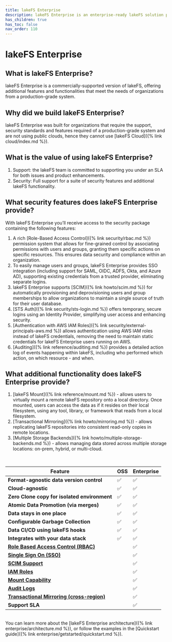 ```yaml
---
title: lakeFS Enterprise
description: lakeFS Enterprise is an enterprise-ready lakeFS solution providing additional features including RBAC, SSO and Support SLA.
has_children: true
has_toc: false
nav_order: 110
---
```


# lakeFS Enterprise

## What is lakeFS Enterprise?

lakeFS Enterprise is a commercially-supported version of lakeFS, offering additional features and functionalities that meet the needs of organizations from a production-grade system.

## Why did we build lakeFS Enterprise?

lakeFS Enterprise was built for organizations that require the support, security standards and features required of a production-grade system and
are not using public clouds, hence they cannot use [lakeFS Cloud]({% link cloud/index.md %}).

## What is the value of using lakeFS Enterprise?

1. Support: the lakeFS team is committed to supporting you under an SLA for both issues and product enhancements.
2. Security: Full support for a suite of security features and additional lakeFS functionality.

## What security features does lakeFS Enterprise provide?

With lakeFS Enterprise you’ll receive access to the security package containing the following features:
1. A rich [Role-Based Access Control]({% link security/rbac.md %}) permission system that allows for fine-grained control by associating permissions with users and groups, granting them specific actions on specific resources. This ensures data security and compliance within an organization.
2. To easily manage users and groups, lakeFS Enterprise provides SSO integration (including support for SAML, OIDC, ADFS, Okta, and Azure AD), supporting existing credentials from a trusted provider, eliminating separate logins.
3. lakeFS Enterprise supports [SCIM]({% link howto/scim.md %}) for automatically provisioning and deprovisioning users and group memberships to allow organizations to maintain a single source of truth for their user database.
4. [STS Auth]({% link security/sts-login.md %}) offers temporary, secure logins using an Identity Provider, simplifying user access and enhancing security.
5. [Authentication with AWS IAM Roles]({% link security/external-principals-aws.md %}) allows authentication using AWS IAM roles instead of lakeFS credentials, removing the need to maintain static credentials for lakeFS Enterprise users running on AWS.
6. [Auditing]({% link reference/auditing.md %}) provides a detailed action log of events happening within lakeFS, including who performed which action, on which resource - and when.

## What additional functionality does lakeFS Enterprise provide?

1. [lakeFS Mount]({% link reference/mount.md %}) - allows users to virtually mount a remote lakeFS repository onto a local directory. Once mounted, users can access the data as if it resides on their local filesystem, using any tool, library, or framework that reads from a local filesystem.
2. [Transactional Mirroring]({% link howto/mirroring.md %}) - allows replicating lakeFS repositories into consistent read-only copies in remote locations.
3. [Multiple Storage Backends]({% link howto/multiple-storage-backends.md %}) - allows managing data stored across multiple storage locations: on-prem, hybrid, or multi-cloud.        

<br>

| Feature                                   | OSS       | Enterprise     |
|------------------------------------------------|-----------|-----------|
| **Format-agnostic data version control**       | ✅         | ✅         |
| **Cloud-agnostic**                             | ✅         | ✅         |
| **Zero Clone copy for isolated environment**   | ✅         | ✅         |
| **Atomic Data Promotion (via merges)**         | ✅         | ✅         |
| **Data stays in one place**                    | ✅         | ✅         |
| **Configurable Garbage Collection**            | ✅         | ✅         |
| **Data CI/CD using lakeFS hooks**              | ✅         | ✅         |
| **Integrates with your data stack**            | ✅         | ✅         |
| **[Role Based Access Control (RBAC)](https://docs.lakefs.io/security/rbac.html)** |            | ✅         |
| **[Single Sign On (SSO)](https://docs.lakefs.io/security/sso.html)**                       |            | ✅         |
| **[SCIM Support](https://docs.lakefs.io/howto/scim.html)**                               |            | ✅         |
| **[IAM Roles](https://docs.lakefs.io/security/external-principals-aws.html)**                                  |            | ✅         |
| **[Mount Capability](https://docs.lakefs.io/reference/mount.html)**                           |            | ✅         |
| **[Audit Logs](https://docs.lakefs.io/reference/auditing.html)**                                 |            | ✅         |
| **[Transactional Mirroring (cross-region)](https://docs.lakefs.io/howto/mirroring.html)**     |            | ✅         |
| **Support SLA**                                |            | ✅         |



<br>
You can learn more about the [lakeFS Enterprise architecture]({% link enterprise/architecture.md %}), or follow the examples in the [Quickstart guide]({% link enterprise/getstarted/quickstart.md %}).
